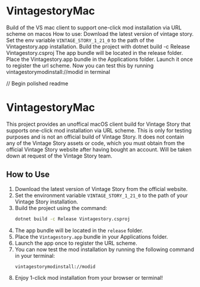 # VintagestoryMac
Build of the VS mac client to support one-click mod installation via URL scheme on macos
How to use:
Download the latest version of vintage story.
Set the env variable `VINTAGE_STORY_1_21_0` to the path of the Vintagestory.app installation.
Build the project with dotnet build -c Release Vintagestory.csproj
The app bundle will be located in the release folder.
Place the Vintagestory.app bundle in the Applications folder.
Launch it once to register the url scheme.
Now you can test this by running vintagestorymodinstall://modid in terminal

// Begin polished readme
# VintagestoryMac
This project provides an unoffical macOS client build for Vintage Story that supports one-click mod installation via URL scheme.
This is only for testing purposes and is not an official build of Vintage Story.
It does not contain any of the Vintage Story assets or code, which you must obtain from the official Vintage Story website after having bought an account.
Will be taken down at request of the Vintage Story team.

## How to Use
1. Download the latest version of Vintage Story from the official website.
2. Set the environment variable `VINTAGE_STORY_1_21_0` to the path of your Vintage Story installation.
3. Build the project using the command:
   ```bash
   dotnet build -c Release Vintagestory.csproj
   ```
4. The app bundle will be located in the `release` folder.
5. Place the `Vintagestory.app` bundle in your Applications folder.
6. Launch the app once to register the URL scheme.
7. You can now test the mod installation by running the following command in your terminal:
   ```bash
   vintagestorymodinstall://modid
   ```
8. Enjoy 1-click mod installation from your browser or terminal!
